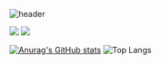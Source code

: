 ![header](https://capsule-render.vercel.app/api?type=waving&color=auto&height=300&width=200&section=header&text=welcome%20chieon's%20github&fontSize=70)



<img src="https://img.shields.io/badge/springboot-20232a.svg?style=for-the-badge&logo=springboot&logoColor=#6DB33F" />   <img src="https://img.shields.io/badge/mysql-FFFFB3.svg?style=for-the-badge&logo=mysql&logoColor=#4479A1" />  

[![Anurag's GitHub stats](https://github-readme-stats.vercel.app/api?username=postwo)](https://github.com/anuraghazra/github-readme-stats)  ![Top Langs](https://github-readme-stats.vercel.app/api/top-langs/?username=postwo&layout=compact)

